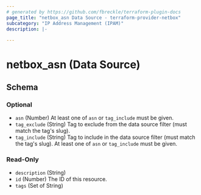 ```yaml
---
# generated by https://github.com/fbreckle/terraform-plugin-docs
page_title: "netbox_asn Data Source - terraform-provider-netbox"
subcategory: "IP Address Management (IPAM)"
description: |-
  
---
```


# netbox_asn (Data Source)





<!-- schema generated by tfplugindocs -->
## Schema

### Optional

- `asn` (Number) At least one of `asn` or `tag_include` must be given.
- `tag_exclude` (String) Tag to exclude from the data source filter (must match the tag's slug).
- `tag_include` (String) Tag to include in the data source filter (must match the tag's slug). At least one of `asn` or `tag_include` must be given.

### Read-Only

- `description` (String)
- `id` (Number) The ID of this resource.
- `tags` (Set of String)



